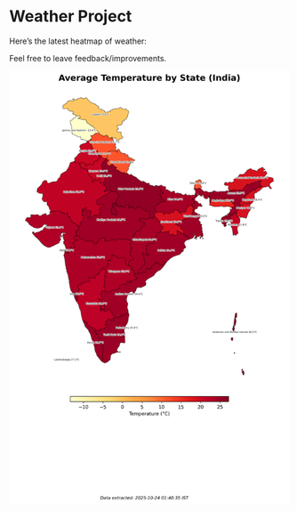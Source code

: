 # Weather Project

Here’s the latest heatmap of weather:

Feel free to leave feedback/improvements.

![India Heatmap](docs/assets/india_heatmap.png?v=FA8BBD)
